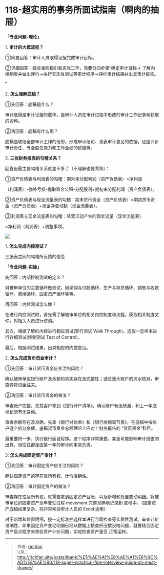 # 118-超实用的事务所面试指南（啊肉的抽屉）

**「专业问题-理论」**

1. **审计的大概流程？**

①简要回答：审计人员取得证据完成审计目标。

②详细回答：结合准则指引和实际工作，简要分四步骤“确定审计目标→ 了解内控制度并做出评价→执行实质性测试等审计程序→评价审计结果并出具审计报告。

”

2. **怎么理解底稿？**

①先回答：底稿是什么？

审计底稿是审计证据的载体，是审计人员在审计过程中形成的审计工作记录和获取的资料。

②再回答：底稿有什么用？

底稿是联结全部审计工作的纽带，形成审计结论、发表审计意见的依据，也是评价审计责任、专业胜任能力和工作业绩的依据等。

3. **三张财务报表的勾稽关系？**

回答出最主要勾稽关系就差不多了（不理解也要背熟）：

  

①资产负债表与利润表的勾稽：期末未分配利润（资产负债表）=净利润

（利润表）-弥补亏损-提取盈余公积-分配股利+期初未分配利润（资产负债表）。

②资产负债表与现金流量表的勾稽：期末货币资金（资产负债表）=期初货币资金（资产负债表）+现金净变动额（现金流量表）。

③利润表与现金流量表的勾稽：经营活动产生的现金流量（现金流量表）

=净利润（利润表）+调整事项。

![](https://img.richfan.site/obsidian/IPO/118-超实用的事务所面试指南（啊肉的抽屉）_1.webp)

1. **怎么完成内控测试？**

三张表之间的勾稽所反馈的信息

**「专业问题-实操」**

先回答：内部控制测试的定义？

对被审单位的主要循环做测试，如采购与付款循环、生产与存货循环、销售与收款循环、费用循环、固定资产循环等等。

再回答：内控测试怎么做？

在进行内控测试时，首先需了解被审单位的相关内控制度和流程，获取相关制度文件，对相关人员进行访谈。

其次，根据了解的内控进行相应测试(穿行测试 Walk Through)，选取一定样本进行详细测试(控制测试 Test of Control)。

最后，根据测试结果，出具相应的内控意见。

2. **怎么完成货币资金审计？**

①先回答：审计货币资金应关注的风险？

确认被审单位银行账户及余额的真实存在及完整性；通过重大账户的流水核对，审查异常资金往来。

②再回答：审计货币资金的做法？

审查账户完整，先找客户拿到《银行开户清单》，确认账户有无缺漏，和上一年底稿记录有无变动。

审查余额存在及准确，先拿《银行对账单》和《银行余额调节表》，在底稿中按账户逐个拆分余额，底稿货币资金总额理论上应对上财务报告的 “货币资金”科目。

  

最重要的一步，执行银行函证程序。这个程序非常重要，甚至可能影响审计报告的出具，但往往都是由第一年的审计同事来负责。

3. **怎么完成固定资产审计？**

①先回答：审计固定资产应关注的风险？

确认固定资产的存在及所有权、计价准确性。

②再回答：审计固定资产的做法？

审查存在性及所有权，就需要拿到固定资产台账，以及新增和处置变动明细。将被审单位的固定资产全年变动过程 movement 完整准确地记录到 底稿中。（固定资产底稿如果复杂，则非常考验审计人员的 Excel 运用）

对于新增和处置明细，按一定标准抽选样本进行合同检查等实质性测试。审查计价准确性，如果固定资产变动明细已经从数据上核查折旧数没啥问题，就要结合固定资产盘点程序来核验资产计价问题，实地检查资产是否 正常运转。

---

> 作者: [richfan](https://richfan.site/)  
> URL: http://richfan.site/posts/ibank/%E5%AE%A1%E8%AE%A1%E6%9C%AD%E8%AE%B0/118-super-practical-firm-interview-guide-ah-meat-drawer/  

